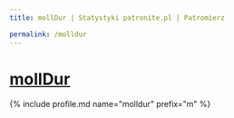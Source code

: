 ```yaml
---
title: mollDur | Statystyki patronite.pl | Patromierz

permalink: /molldur
---
```


# [mollDur](https://patronite.pl/molldur)

{% include profile.md name="molldur" prefix="m" %}
